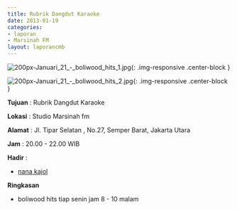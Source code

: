 ```yaml
---
title: Rubrik Dangdut Karaoke 
date: 2013-01-19
categories:
- laporan
- Marsinah FM
layout: laporancmb
---
```



![200px-Januari_21_-_boliwood_hits_1.jpg](/uploads/200px-Januari_21_-_boliwood_hits_1.jpg){: .img-responsive .center-block }

![200px-Januari_21_-_boliwood_hits_2.jpg](/uploads/200px-Januari_21_-_boliwood_hits_2.jpg){: .img-responsive .center-block }


**Tujuan** : Rubrik Dangdut Karaoke 

**Lokasi** : Studio Marsinah fm 

**Alamat** : Jl. Tipar Selatan , No.27, Semper Barat, Jakarta Utara 

**Jam** : 20.00 - 22.00 WIB 

**Hadir** :
* [nana kajol](http://wiki.ciptamedia.org/wiki/nana_kajol)

**Ringkasan**  
* boliwood hits tiap senin jam 8 - 10 malam
